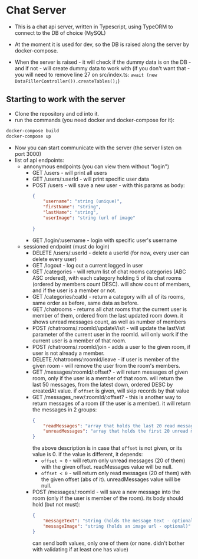 # Chat Server

* This is a chat api server, written in Typescript, using TypeORM to connect to the DB of choice (MySQL)
* At the moment it is used for dev, so the DB is raised along the server by docker-compose.

* When the server is raised - it will check if the dummy data is on the DB - and if not - will create dummy data to work with (if you don't want that - you will need to remove line 27 on src/index.ts: ```await (new DataFillerController()).createTables();```)

## Starting to work with the server
* Clone the repository and cd into it.
* run the commands (you need docker and docker-compose for it):
```bash
docker-compose build
docker-compose up
```
* Now you can start communicate with the server (the server listen on port 3000)
* list of api endpoints:
  * annonymous endpoints (you can view them without "login")
    * GET /users - will print all users
    * GET /users/:userId - will print specific user data
    * POST /users - will save a new user - with this params as body:
      ```json
      {
          "username": "string (unique)",
          "firstName": "string",
          "lastName": "string",
          "userImage": "string (url of image"
          
      }
      ```
    * GET /login/:username - login with specific user's username
  * sessioned endpoint (must do login)
    * DELETE /users/:userId - delete a userId (for now, every user can delete every user)
    * GET /logout - log out a current logged in user
    * GET /categories - will return list of chat rooms categories (ABC ASC ordered), with each category holding 5 of its chat rooms (ordered by members count DESC). will show count of members, and if the user is a member or not.
    * GET /categories/:catId - return a category with all of its rooms, same order as before, same data as before.
    * GET /chatrooms - returns all chat rooms that the current user is member of them, ordered from the last updated room down. it shows unread messages count, as well as number of members
    * POST /chatrooms/:roomId/updateVisit - will update the lastVist parameter of the current user in the roomId. will only work if the current user is a member of that room.
    * POST /chatrooms/:roomId/join - adds a user to the given room, if user is not already a member.
    * DELETE /chatrooms/:roomId/leave - if user is member of the given room - will remove the user from the room's members.
    * GET /messages/:roomId/:offset? - will return messages of given room, only if the user is a member of that room. will return the last 50 messages, from the latest down, ordered DESC by createdAt value. if ```offset``` is given, will skip records by that value
    * GET /messages_new/:roomId/:offset? - this is another way to return messages of a room (if the user is a member). it will return the messages in 2 groups: 
      ```json
      {
          "readMessages": "array that holds the last 20 read messages in the room",
          "unreadMessages": "array that holds the first 20 unread messages in the room"
      }
      ```
      the above description is in case that ```offset``` is not given, or its value is 0.
      if the value is different, it depends:
      * ```offset > 0``` - will return only unread messages (20 of them) with the given offset. readMessages value will be null.
      * ```offset < 0``` - will return only read messages (20 of them) with the given offset (abs of it). unreadMessages value will be null.
    * POST /messages/:roomId - will save a new message into the room (only if the user is member of the room).
      its body should hold (but not must):
      ```json
      {
          "messageText": "string (holds the message text - optional)",
          "messageImage": "string (holds an image url - optional)"
      }
      ```
      can send both values, only one of them (or none. didn't bother with validating if at least one has value)
